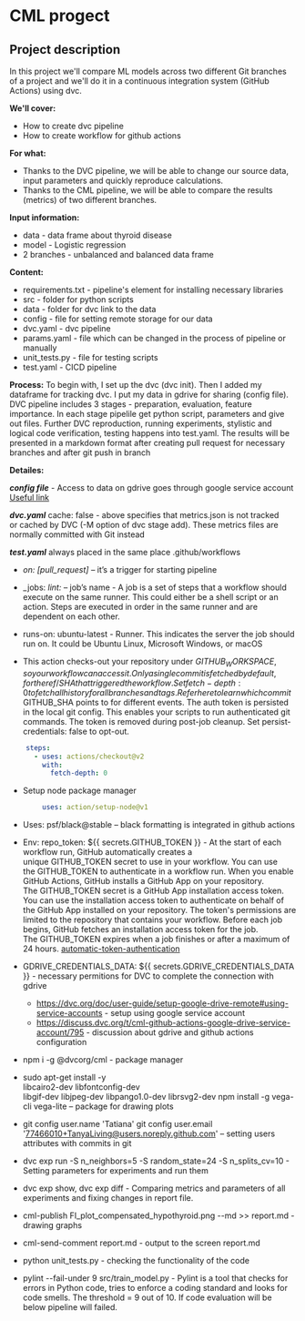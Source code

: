 CML progect
===========
Project description
-------------------
In this project we'll compare ML models across two different Git branches of a project and we'll do it in a continuous integration system (GitHub Actions) using dvc.

**We'll cover:**
- How to create dvc pipeline
- How to create workflow for github actions

**For what:**
- Thanks to the DVC pipeline, we will be able to change our source data, input parameters and quickly reproduce calculations.
- Thanks to the CML pipeline, we will be able to compare the results (metrics) of two different branches.

**Input information:**
- data - data frame about thyroid disease
- model - Logistic regression
- 2 branches - unbalanced and balanced data frame

**Content:**
- requirements.txt - pipeline's element for installing necessary libraries
- src - folder for python scripts
- data - folder for dvc link to the data
- config - file for setting remote storage for our data
- dvc.yaml - dvc pipeline
- params.yaml - file which can be changed in the process of pipeline or manually
- unit_tests.py - file for testing scripts
- test.yaml - CICD pipeline

**Process:**
To begin with, I set up the dvc (dvc init). Then I added my dataframe for tracking dvc. I put my data in gdrive for sharing (config file).
DVC pipeline includes 3 stages - preparation, evaluation, feature importance. In each stage pipelile get python script, parameters and give out files.
Further DVC reproduction, running experiments, stylistic and logical code verification, testing happens into test.yaml. The results will be presented in a markdown format after creating pull request for necessary branches and after git push in branch

**Detailes:**

**_config file_** - Access to data on gdrive goes through google service account
                    [Useful link](https://dvc.org/doc/user-guide/setup-google-drive-remote)

**_dvc.yaml_**
cache: false - above specifies that metrics.json is not tracked or cached by DVC (-M option of dvc stage add). These metrics files are normally committed with Git instead

**_test.yaml_**
always placed in the same place .github/workflows

- _on: [pull_request]_ – it’s a trigger for starting pipeline

- _jobs:
  _lint:_ – job’s name - A job is a set of steps that a workflow should execute on the same runner. This could either be a shell script or an action. Steps are executed in order in the same runner and are dependent on each other.

- runs-on: ubuntu-latest - Runner. This indicates the server the job should run on. It could be Ubuntu Linux, Microsoft Windows, or macOS
- This action checks-out your repository under $GITHUB_WORKSPACE, so your workflow can access it.
                            Only a single commit is fetched by default, for the ref/SHA that triggered the workflow. Set fetch-depth: 0 to fetch all history for all branches and tags. Refer here to learn which commit $GITHUB_SHA points to for different events.
                          The auth token is persisted in the local git config. This enables your scripts to run authenticated git commands. The token is removed during post-job cleanup. Set persist-credentials: false to opt-out.
```yaml
    steps:
      - uses: actions/checkout@v2
        with:
          fetch-depth: 0
  ```
- Setup node package manager
```yaml
        uses: action/setup-node@v1
```

- Uses: psf/black@stable – black formatting is integrated in github actions
- Env:
repo_token: ${{ secrets.GITHUB_TOKEN }}  - At the start of each workflow run, GitHub automatically creates a unique GITHUB_TOKEN secret to use in your workflow. 
You can use the GITHUB_TOKEN to authenticate in a workflow run.
When you enable GitHub Actions, GitHub installs a GitHub App on your repository. 
The GITHUB_TOKEN secret is a GitHub App installation access token. 
You can use the installation access token to authenticate on behalf of the GitHub App installed on your repository. 
The token's permissions are limited to the repository that contains your workflow. 
Before each job begins, GitHub fetches an installation access token for the job. 
The GITHUB_TOKEN expires when a job finishes or after a maximum of 24 hours.
[automatic-token-authentication](https://docs.github.com/en/actions/security-guides/automatic-token-authentication)

- GDRIVE_CREDENTIALS_DATA: ${{ secrets.GDRIVE_CREDENTIALS_DATA }} - necessary permitions for DVC to complete the connection with gdrive
  - https://dvc.org/doc/user-guide/setup-google-drive-remote#using-service-accounts - setup using google service account
  - https://discuss.dvc.org/t/cml-github-actions-google-drive-service-account/795 - discussion about gdrive and github actions configuration
- npm i -g @dvcorg/cml - package manager

- sudo apt-get install -y \
            libcairo2-dev libfontconfig-dev \
            libgif-dev libjpeg-dev libpango1.0-dev librsvg2-dev
          npm install -g vega-cli vega-lite – package for drawing plots
          
- git config user.name 'Tatiana'
          git config user.email '77466010+TanyaLiving@users.noreply.github.com' – setting users attributes with commits in git
          
- dvc exp run -S n_neighbors=5 -S random_state=24 -S n_splits_cv=10 - Setting parameters for experiments and run them
- dvc exp show, dvc exp diff - Comparing metrics and parameters of all experiments and fixing changes in report file.
- cml-publish FI_plot_compensated_hypothyroid.png --md >> report.md - drawing graphs 
- cml-send-comment report.md - output to the screen report.md 
- python unit_tests.py - checking the functionality of the code
- pylint --fail-under 9 src/train_model.py - Pylint is a tool that checks for errors in Python code, tries to enforce a coding standard and looks for code smells. The threshold = 9 out of 10. If code evaluation will be below pipeline will failed.

